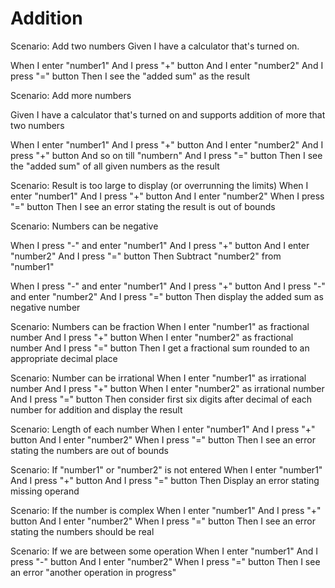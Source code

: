 
# Addition

Scenario: Add two numbers
Given I have a calculator that's turned on.

When I enter "number1"
And I press "+" button
And I enter "number2"
And I press "=" button
Then I see the "added sum" as the result

Scenario: Add more numbers

Given I have a calculator that's turned on and supports addition of more that two numbers

When I enter "number1"
And I press "+" button
And I enter "number2"
And I press "+" button
And so on till "numbern"
And I press "=" button
Then I see the "added sum" of all given numbers as the result

Scenario: Result is too large to display (or overrunning the limits)
When I enter "number1"
And I press "+" button
And I enter "number2"
When I press "=" button
Then I see an error stating the result is out of bounds

Scenario: Numbers can be negative

When I press "-" and enter "number1"
And I press "+" button
And I enter "number2"
And I press "=" button
Then Subtract "number2" from "number1"

When I press "-" and enter "number1"
And I press "+" button
And I press "-" and enter "number2"
And I press "=" button
Then display the added sum as negative number


Scenario: Numbers can be fraction
When I enter "number1" as fractional number
And I press "+" button
When I enter "number2" as fractional number
And I press "=" button
Then I get a fractional sum rounded to an appropriate decimal place

Scenario: Number can be irrational
When I enter "number1" as irrational number
And I press "+" button
When I enter "number2" as irrational number
And I press "=" button
Then consider first six digits after decimal of each number for addition and display the result
 
Scenario: Length of each number
When I enter "number1"
And I press "+" button
And I enter "number2"
When I press "=" button
Then I see an error stating the numbers are out of bounds

Scenario: If "number1" or "number2" is not entered
When I enter "number1"
And I press "+" button
And I press "=" button
Then Display an error stating missing operand

Scenario: If the number is complex
When I enter "number1"
And I press "+" button
And I enter "number2"
When I press "=" button
Then I see an error stating the numbers should be real

Scenario: If we are between some operation
When I enter "number1"
And I press "-" button
And I enter "number2"
When I press "=" button
Then I see an error "another operation in progress"

